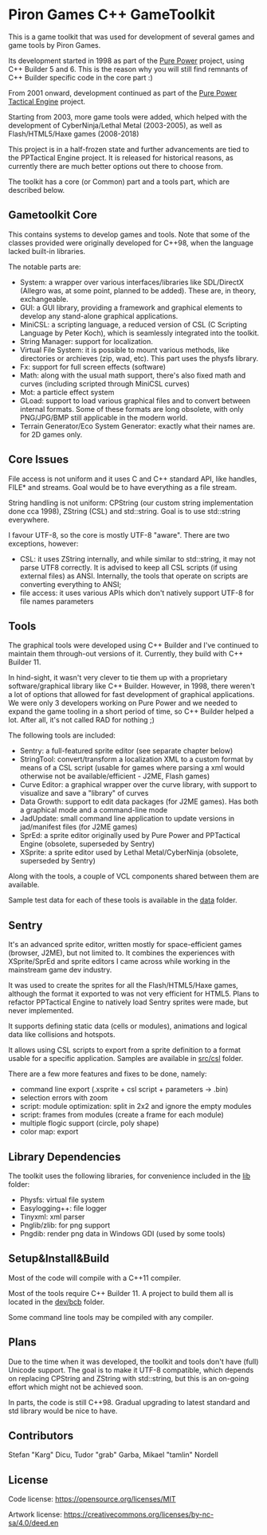 # Piron Games C++ GameToolkit

This is a game toolkit that was used for development of several games and game tools by Piron Games. 

Its development started in 1998 as part of the [Pure Power](https://www.pirongames.com/games/ppower/ppower.htm) project, using C++ Builder 5 and 6. This is the reason why you will still find remnants of C++ Builder specific code in the core part :)

From 2001 onward, development continued as part of the [Pure Power Tactical Engine](http://sourceforge.net/projects/pptactical/) project.

Starting from 2003, more game tools were added, which helped with the development of CyberNinja/Lethal Metal (2003-2005), as well as Flash/HTML5/Haxe games (2008-2018)

This project is in a half-frozen state and further advancements are tied to the PPTactical Engine project. It is released for historical reasons, as currently there are much better options out there to choose from.

The toolkit has a core (or Common) part and a tools part, which are described below.

## Gametoolkit Core

This contains systems to develop games and tools. Note that some of the classes provided were originally developed for C++98, when the language lacked built-in libraries.

The notable parts are:

* System: a wrapper over various interfaces/libraries like SDL/DirectX (Allegro was, at some point, planned to be added). These are, in theory, exchangeable.
* GUI: a GUI library, providing a framework and graphical elements to develop any stand-alone graphical applications.
* MiniCSL: a scripting language, a reduced version of CSL (C Scripting Language by Peter Koch), which is seamlessly integrated into the toolkit.
* String Manager: support for localization.
* Virtual File System: it is possible to mount various methods, like directories or archieves (zip, wad, etc). This part uses the physfs library.
* Fx: support for full screen effects (software)
* Math: along with the usual math support, there's also fixed math and curves (including scripted through MiniCSL curves)
* Mot: a particle effect system
* GLoad: support to load various graphical files and to convert between internal formats. Some of these formats are long obsolete, with only PNG/JPG/BMP still applicable in the modern world.
* Terrain Generator/Eco System Generator: exactly what their names are. for 2D games only.

## Core Issues

File access is not uniform and it uses C and C++ standard API, like handles, FILE* and streams. Goal would be to have everything as a file stream.

String handling is not uniform: CPString (our custom string implementation done cca 1998), ZString (CSL) and std::string. Goal is to use std::string everywhere.

I favour UTF-8, so the core is mostly UTF-8 "aware". There are two exceptions, however:
* CSL: it uses ZString internally, and while similar to std::string, it may not parse UTF8 correctly. It is advised to keep all CSL scripts (if using external files) as ANSI. Internally, the tools that operate on scripts are converting everything to ANSI;
* file access: it uses various APIs which don't natively support UTF-8 for file names parameters

## Tools

The graphical tools were developed using C++ Builder and I've continued to maintain them through-out versions of it. Currently, they build with C++ Builder 11.

In hind-sight, it wasn't very clever to tie them up with a proprietary software/graphical library like C++ Builder. However, in 1998, there weren't a lot of options that allowed for fast development of graphical applications. We were only 3 developers working on Pure Power and we needed to expand the game tooling in a short period of time, so C++ Builder helped a lot. After all, it's not called RAD for nothing ;)

The following tools are included:

* Sentry: a full-featured sprite editor (see separate chapter below)
* StringTool: convert/transform a localization XML to a custom format by means of a CSL script (usable for games where parsing a xml would otherwise not be available/efficient - J2ME, Flash games)
* Curve Editor: a graphical wrapper over the curve library, with support to visualize and save a "library" of curves
* Data Growth: support to edit data packages (for J2ME games). Has both a graphical mode and a command-line mode 
* JadUpdate: small command line application to update versions in jad/manifest files (for J2ME games)
* SprEd: a sprite editor originally used by Pure Power and PPTactical Engine (obsolete, superseded by Sentry)
* XSprite: a sprite editor used by Lethal Metal/CyberNinja (obsolete, superseded by Sentry)

Along with the tools, a couple of VCL components shared between them are available.

Sample test data for each of these tools is available in the [data](https://github.com/stefandee/gametoolkit/tree/main/data) folder.

## Sentry
It's an advanced sprite editor, written mostly for space-efficient games (browser, J2ME), but not limited to. It combines the experiences with XSprite/SprEd and sprite editors I came across while working in the mainstream game dev industry.

It was used to create the sprites for all the Flash/HTML5/Haxe games, although the format it exported to was not very efficient for HTML5. Plans to refactor PPTactical Engine to natively load Sentry sprites were made, but never implemented.

It supports defining static data (cells or modules), animations and logical data like collisions and hotspots.

It allows using CSL scripts to export from a sprite definition to a format usable for a specific application. Samples are available in [src/csl](https://github.com/stefandee/gametoolkit/tree/main/src/csl/Sentry) folder.

There are a few more features and fixes to be done, namely:
* command line export (.xsprite + csl script + parameters -> .bin)
* selection errors with zoom
* script: module optimization: split in 2x2 and ignore the empty modules
* script: frames from modules (create a frame for each module)
* multiple flogic support (circle, poly shape)
* color map: export

## Library Dependencies
The toolkit uses the following libraries, for convenience included in the [lib](https://github.com/stefandee/gametoolkit/tree/main/lib) folder:

* Physfs: virtual file system
* Easylogging++: file logger
* Tinyxml: xml parser
* Pnglib/zlib: for png support
* Pngdib: render png data in Windows GDI (used by some tools)

## Setup&Install&Build
Most of the code will compile with a C++11 compiler.

Most of the tools require C++ Builder 11. A project to build them all is located in the [dev/bcb](https://github.com/stefandee/gametoolkit/tree/main/dev/bcb) folder.

Some command line tools may be compiled with any compiler.

## Plans
Due to the time when it was developed, the toolkit and tools don't have (full) Unicode support. The goal is to make it UTF-8 compatible, which depends on replacing CPString and ZString with std::string, but this is an on-going effort which might not be achieved soon.

In parts, the code is still C++98. Gradual upgrading to latest standard and std library would be nice to have.

## Contributors
Stefan "Karg" Dicu, Tudor "grab" Garba, Mikael "tamlin" Nordell

## License

Code license:
https://opensource.org/licenses/MIT

Artwork license:
https://creativecommons.org/licenses/by-nc-sa/4.0/deed.en
